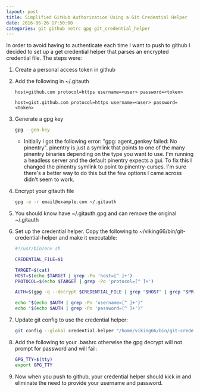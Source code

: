 ```yaml
---
layout: post
title: Simplified GitHub Authorization Using a Git Credential Helper
date: 2016-06-26 17:50:00
categories: git github netrc gpg git_credential_helper
---
```


In order to avoid having to authenticate each time I want to push to github I decided to set up a get credential helper that parses an encrypted credential file. The steps were:

1. Create a personal access token in github
2. Add the following in ~/.gitauth

   ```
   host=github.com protocol=https username=<user> password=<token>

   host=gist.github.com protocol=https username=<user> password=<token>
   ```

3. Generate a gpg key

   ```bash
   gpg --gen-key
   ```

    * Initially I got the following error: "gpg: agent_genkey failed: No pinentry". pinentry is just a symlink that points to one of the many pinentry binaries depending on the type you want to use. I'm running a headless server and the default pinentry expects a gui. To fix this I changed the pinentry symlink to point to pinentry-curses. I'm sure there's a better way to do this but the few options I came across didn't seem to work.
4. Encrypt your gitauth file

   ```bash
   gpg -e -r email@example.com ~/.gitauth
   ```

5. You should know have ~/.gitauth.gpg and can remove the original ~/.gitauth
6. Set up the credential helper. Copy the following to ~/viking66/bin/git-credential-helper and make it executable:

   ```bash
   #!/usr/bin/env sh

   CREDENTIAL_FILE=$1

   TARGET=$(cat)
   HOST=$(echo $TARGET | grep -Po 'host=[^ ]+')
   PROTOCOL=$(echo $TARGET | grep -Po 'protocol=[^ ]+')

   AUTH=$(gpg -q --decrypt $CREDENTIAL_FILE | grep "$HOST" | grep "$PROTOCOL")

   echo "$(echo $AUTH | grep -Po 'username=[^ ]+')"
   echo "$(echo $AUTH | grep -Po 'password=[^ ]+')"
   ```

7. Update git config to use the credential helper:

   ```bash
   git config --global credential.helper "/home/viking66/bin/git-credential-helper ~/.gitauth.gpg"
   ```

9. Add the following to your .bashrc otherwise the gpg decrypt will not prompt for password and will fail:

   ```bash
   GPG_TTY=$(tty)
   export GPG_TTY
   ```

8. Now when you push to github, your credential helper should kick in and eliminate the need to provide your username and password.
